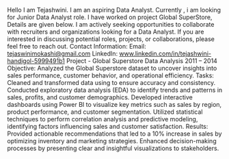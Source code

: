 Hello I am Tejashwini. I am an aspiring Data Analyst.
Currently , i am looking for Junior Data Analyst role.
I have worked on project Global SuperStore, Details are given below. 
I am actively seeking opportunities to collaborate with recruiters and organizations looking for a Data Analyst. If you are interested in discussing potential roles, projects, or collaborations, please feel free to reach out.
Contact Information:
Email: tejaswinimokashi@gmail.com
LinkedIn: www.linkedin.com/in/tejashwini-handigol-5999491b1
Project - Global Superstore Data Analysis
2011 – 2014
Objective: Analyzed the Global Superstore dataset to uncover insights into sales performance, customer behavior, and operational efficiency.
Tasks:
Cleaned and transformed data using to ensure accuracy and consistency.
Conducted exploratory data analysis (EDA) to identify trends and patterns in sales, profits, and customer demographics.
Developed interactive dashboards using Power BI to visualize key metrics such as sales by region, product performance, and customer segmentation.
Utilized statistical techniques to perform correlation analysis and predictive modeling, identifying factors influencing sales and customer satisfaction.
Results:
Provided actionable recommendations that led to a 10% increase in sales by optimizing inventory and marketing strategies.
Enhanced decision-making processes by presenting clear and insightful visualizations to stakeholders.
